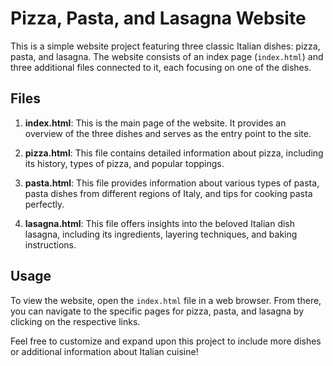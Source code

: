 # Pizza, Pasta, and Lasagna Website

This is a simple website project featuring three classic Italian dishes: pizza, pasta, and lasagna. The website consists of an index page (`index.html`) and three additional files connected to it, each focusing on one of the dishes.

## Files

1. **index.html**: This is the main page of the website. It provides an overview of the three dishes and serves as the entry point to the site.

2. **pizza.html**: This file contains detailed information about pizza, including its history, types of pizza, and popular toppings.

3. **pasta.html**: This file provides information about various types of pasta, pasta dishes from different regions of Italy, and tips for cooking pasta perfectly.

4. **lasagna.html**: This file offers insights into the beloved Italian dish lasagna, including its ingredients, layering techniques, and baking instructions.

## Usage

To view the website, open the `index.html` file in a web browser. From there, you can navigate to the specific pages for pizza, pasta, and lasagna by clicking on the respective links.

Feel free to customize and expand upon this project to include more dishes or additional information about Italian cuisine!




